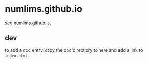 # numlims.github.io

see [numlims.github.io](https://numlims.github.io/).

## dev

to add a doc entry, copy the doc directiory to here and add a link to
`index.html`.